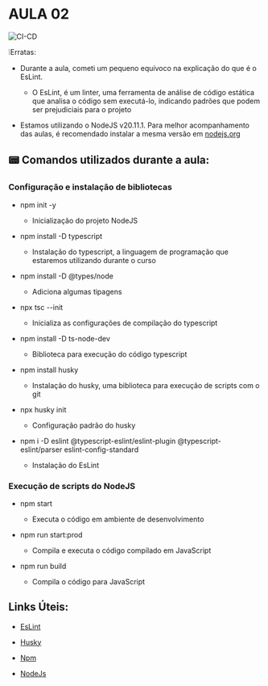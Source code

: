 # AULA 02

![CI-CD](https://github.com/Inatel-C214/Testes/actions/workflows/cicd.yml/badge.svg)

❕Erratas:
- Durante a aula, cometi um pequeno equívoco na explicação do que é o EsLint.
  - O EsLint, é um linter, uma ferramenta de análise de código estática que analisa o código sem executá-lo, indicando padrões que podem ser prejudiciais para o projeto

- Estamos utilizando o NodeJS v20.11.1. Para melhor acompanhamento das aulas, é recomendado instalar a mesma versão em [nodejs.org](https://nodejs.org/en/)

## 📟 Comandos utilizados durante a aula:

### Configuração e instalação de bibliotecas

- npm init -y
  - Inicialização do projeto NodeJS

- npm install -D typescript
  - Instalação do typescript, a linguagem de programação que estaremos utilizando durante o curso

- npm install -D @types/node
  - Adiciona algumas tipagens

- npx tsc --init
  - Inicializa as configurações de compilação do typescript

- npm install -D ts-node-dev
  - Biblioteca para execução do código typescript

- npm install husky
  - Instalação do husky, uma biblioteca para execução de scripts com o git

- npx husky init
  - Configuração padrão do husky

- npm i -D eslint @typescript-eslint/eslint-plugin @typescript-eslint/parser eslint-config-standard
  - Instalação do EsLint

### Execução de scripts do NodeJS

- npm start
  - Executa o código em ambiente de desenvolvimento

- npm run start:prod
  - Compila e executa o código compilado em JavaScript

- npm run build
  - Compila o código para JavaScript

## Links Úteis:

- [EsLint](https://eslint.org/)

- [Husky](https://typicode.github.io/husky/)

- [Npm](https://www.npmjs.com/)

- [NodeJs](https://nodejs.org/en/)
